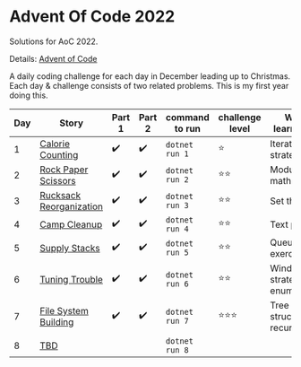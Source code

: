 ﻿# Advent Of Code 2022

Solutions for AoC 2022.

Details: [Advent of Code](https://adventofcode.com/2022/about)

A daily coding challenge for each day in December leading up to Christmas. Each day & challenge consists of two related problems. This is my first year doing this.

| Day | Story | Part 1 | Part 2 | command to run | challenge level | What I learnt/used
| --- | --- | --- | --- | --- | --- | --- |
| 1 | [Calorie Counting](https://adventofcode.com/2022/day/1) | ✔️ | ✔️  | `dotnet run 1` | ⭐ | Iteration strategies.
| 2 | [Rock Paper Scissors](https://adventofcode.com/2022/day/2) | ✔️ | ✔️ | `dotnet run 2` | ⭐⭐ | Modulo math.
| 3 | [Rucksack Reorganization](https://adventofcode.com/2022/day/3) | ✔️ | ✔️ | `dotnet run 3` | ⭐⭐ | Set theory.
| 4 | [Camp Cleanup](https://adventofcode.com/2022/day/4) | ✔️ | ✔️ | `dotnet run 4` | ⭐⭐ | Text parsing.
| 5 | [Supply Stacks](https://adventofcode.com/2022/day/5) | ✔️ | ✔️ | `dotnet run 5`| ⭐⭐ | Queue exercise.
| 6 | [Tuning Trouble](https://adventofcode.com/2022/day/6) | ✔️ | ✔️ | `dotnet run 6` | ⭐⭐ | Windowing strategies for enumerables.
| 7 | [File System Building](https://adventofcode.com/2022/day/7) | ✔️ | ✔️ | `dotnet run 7` | ⭐⭐⭐ | Tree structure and recursion.
| 8 | [TBD](https://adventofcode.com/2022/day/8) |  |  | `dotnet run 8` |  | 
